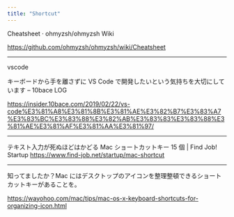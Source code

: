 ```yaml
---
title: "Shortcut"
---
```


Cheatsheet · ohmyzsh/ohmyzsh Wiki

https://github.com/ohmyzsh/ohmyzsh/wiki/Cheatsheet

---

vscode

キーボードから手を離さずに VS Code で開発したいという気持ちを大切にしています – 10bace LOG

https://insider.10bace.com/2019/02/22/vs-code%E3%81%A8%E3%81%8B%E3%81%AE%E3%82%B7%E3%83%A7%E3%83%BC%E3%83%88%E3%82%AB%E3%83%83%E3%83%88%E3%81%AE%E3%81%AF%E3%81%AA%E3%81%97/

---

テキスト入力が死ぬほどはかどる Mac ショートカットキー 15 個 | Find Job! Startup
https://www.find-job.net/startup/mac-shortcut

---

知ってましたか？Mac にはデスクトップのアイコンを整理整頓できるショートカットキーがあることを。

https://wayohoo.com/mac/tips/mac-os-x-keyboard-shortcuts-for-organizing-icon.html
